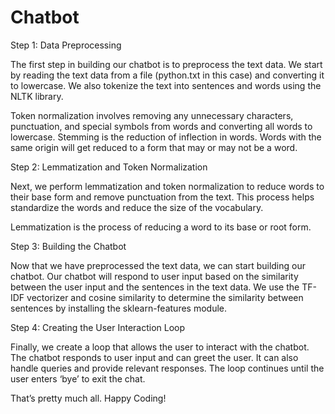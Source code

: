 # Chatbot
Step 1: Data Preprocessing

The first step in building our chatbot is to preprocess the text data. We start by reading the text data from a file (python.txt in this case) and converting it to lowercase. We also tokenize the text into sentences and words using the NLTK library.

Token normalization involves removing any unnecessary characters, punctuation, and special symbols from words and converting all words to lowercase. Stemming is the reduction of inflection in words. Words with the same origin will get reduced to a form that may or may not be a word.

Step 2: Lemmatization and Token Normalization

Next, we perform lemmatization and token normalization to reduce words to their base form and remove punctuation from the text. This process helps standardize the words and reduce the size of the vocabulary.

Lemmatization is the process of reducing a word to its base or root form.

Step 3: Building the Chatbot

Now that we have preprocessed the text data, we can start building our chatbot. Our chatbot will respond to user input based on the similarity between the user input and the sentences in the text data. We use the TF-IDF vectorizer and cosine similarity to determine the similarity between sentences by installing the sklearn-features module.

Step 4: Creating the User Interaction Loop

Finally, we create a loop that allows the user to interact with the chatbot. The chatbot responds to user input and can greet the user. It can also handle queries and provide relevant responses. The loop continues until the user enters ‘bye’ to exit the chat.

That’s pretty much all. Happy Coding!
